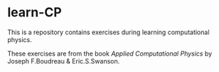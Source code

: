 # learn-CP

This is a repository contains exercises during learning computational physics.

These exercises are from the book *Applied Computational Physics* by Joseph F.Boudreau & Eric.S.Swanson.
